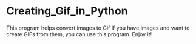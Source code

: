 # Creating_Gif_in_Python
This program helps convert images to Gif
If you have images and want to create GIFs from them, you can use this program. Enjoy it!
